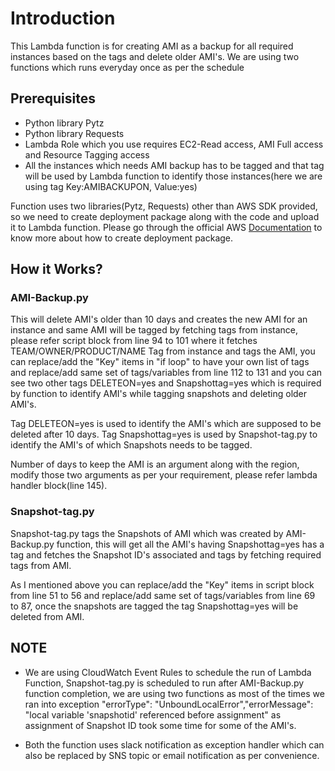 # Introduction

This Lambda function is for creating AMI as a backup for all required instances based on the tags and delete older AMI's. We are using two functions which runs everyday once as per the schedule

## Prerequisites

* Python library Pytz
* Python library Requests
* Lambda Role which you use requires EC2-Read access, AMI Full access and Resource Tagging access
* All the instances which needs AMI backup has to be tagged and that tag will be used by Lambda function to identify those instances(here we are using tag Key:AMIBACKUPON, Value:yes)

Function uses two libraries(Pytz, Requests) other than AWS SDK provided, so we need to create deployment package along with the code and upload it to Lambda function. Please go through the official AWS [Documentation](https://docs.aws.amazon.com/lambda/latest/dg/lambda-python-how-to-create-deployment-package.html) to know more about how to create deployment package.


## How it Works?

### AMI-Backup.py 

This will delete AMI's older than 10 days and creates the new AMI for an instance and same AMI will be tagged by fetching tags from instance, please refer script block from line 94 to 101 where it fetches TEAM/OWNER/PRODUCT/NAME Tag from instance and tags the AMI, you can replace/add the "Key" items in "if loop" to have your own list of tags and replace/add same set of tags/variables from line 112 to 131 and you can see two other tags DELETEON=yes and Snapshottag=yes which is required by function to identify AMI's while tagging snapshots and deleting older AMI's.

Tag DELETEON=yes is used to identify the AMI's which are supposed to be deleted after 10 days.
Tag Snapshottag=yes is used by Snapshot-tag.py to identify the AMI's of which Snapshots needs to be tagged.

Number of days to keep the AMI is an argument along with the region, modify those two arguments as per your requirement, please refer lambda handler block(line 145).

### Snapshot-tag.py

Snapshot-tag.py tags the Snapshots of AMI which was created by AMI-Backup.py function, this will get all the AMI's having Snapshottag=yes has a tag and fetches the Snapshot ID's associated and tags by fetching required tags from AMI.

As I mentioned above you can replace/add the "Key" items in script block from line 51 to 56 and replace/add same set of tags/variables from line 69 to 87, once the snapshots are tagged the tag Snapshottag=yes will be deleted from AMI.

## NOTE
* We are using CloudWatch Event Rules to schedule the run of Lambda Function, Snapshot-tag.py is scheduled to run after AMI-Backup.py function completion, we are using two functions as most of the times we ran into exception "errorType": "UnboundLocalError","errorMessage": "local variable 'snapshotid' referenced before assignment" as assignment of Snapshot ID took some time for some of the AMI's.

* Both the function uses slack notification as exception handler which can also be replaced by SNS topic or email notification as per convenience.
